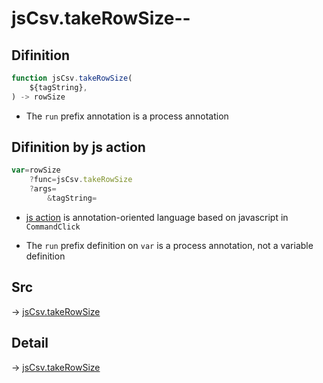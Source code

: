 # jsCsv.takeRowSize--

## Difinition

```js.js
function jsCsv.takeRowSize(
	${tagString},
) -> rowSize
```

- The `run` prefix annotation is a process annotation


## Difinition by js action

```js.js
var=rowSize
	?func=jsCsv.takeRowSize
	?args=
		&tagString=
```

- [js action](#) is annotation-oriented language based on javascript in `CommandClick`

- The `run` prefix definition on `var` is a process annotation, not a variable definition

## Src

-> [jsCsv.takeRowSize](https://github.com/puutaro/CommandClick/blob/master/app/src/main/java/com/puutaro/commandclick/fragment_lib/terminal_fragment/js_interface/JsCsv.kt#L24)

## Detail

-> [jsCsv.takeRowSize](https://github.com/puutaro/CommandClick/blob/master/md/developer/js_interface/details/JsCsv/takeRowSize.md)
